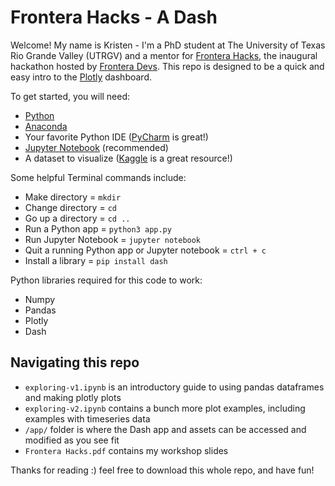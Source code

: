 # Frontera Hacks - A Dash

Welcome! My name is Kristen - I'm a PhD student at The University of Texas Rio Grande Valley (UTRGV) and a mentor for [Frontera Hacks](https://fronterahacks.com), the inaugural hackathon hosted by [Frontera Devs](https://fronteradevs.com). This repo is designed to be a quick and easy intro to the [Plotly](https://plotly.com) dashboard. 

To get started, you will need:
* [Python](https://www.python.org/) 
* [Anaconda](https://www.anaconda.org/)
* Your favorite Python IDE ([PyCharm](https://www.jetbrains.com/pycharm/) is great!)
* [Jupyter Notebook](https://jupyter.org) (recommended)
* A dataset to visualize ([Kaggle](https://www.kaggle.com) is a great resource!)

Some helpful Terminal commands include: 
- Make directory = `mkdir`
- Change directory = `cd`
- Go up a directory = `cd ..`
- Run a Python app = `python3 app.py`
- Run Jupyter Notebook = `jupyter notebook`
- Quit a running Python app or Jupyter notebook = `ctrl + c`
- Install a library = `pip install dash`

Python libraries required for this code to work: 
* Numpy 
* Pandas
* Plotly
* Dash

## Navigating this repo
* `exploring-v1.ipynb` is an introductory guide to using pandas dataframes and making plotly plots
* `exploring-v2.ipynb` contains a bunch more plot examples, including examples with timeseries data 
* `/app/` folder is where the Dash app and assets can be accessed and modified as you see fit
* `Frontera Hacks.pdf` contains my workshop slides 

Thanks for reading :) feel free to download this whole repo, and have fun! 
